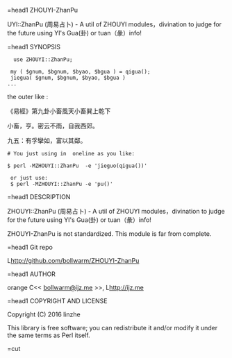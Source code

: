 
=head1 ZHOUYI-ZhanPu
 
UYI::ZhanPu (周易占卜) - A util of ZHOUYI modules，divination to judge for the future using YI's Gua(卦) or tuan（彖）info!
 
 
=head1 SYNOPSIS
 
      use ZHOUYI::ZhanPu;
     
     my ( $gnum, $bgnum, $byao, $bgua ) = qigua();
     jiegua( $gnum, $bgnum, $byao, $bgua )
    ...

 the outer like :

《易經》第九卦小畜風天小畜巽上乾下

 小畜，亨。密云不雨，自我西郊。


 九五：有孚攣如，富以其鄰。
    
    # You just using in  oneline as you like:

    $ perl -MZHOUYI::ZhanPu  -e 'jieguo(qigua())'
    
     or just use:  
     $ perl -MZHOUYI::ZhanPu -e 'pu()'
 
=head1 DESCRIPTION
 
ZHOUYI::ZhanPu (周易占卜) - A util of ZHOUYI modules，divination to judge for the future using YI's Gua(卦) or tuan（彖）info!
 
ZHOUYI-ZhanPu  is not standardized. This module is far from complete.
 
 

=head1 Git repo
 
  L<http://github.com/bollwarm/ZHOUYI-ZhanPu>
 
=head1 AUTHOR
 
  orange C<< <bollwarm@ijz.me> >>, L<http://ijz.me>
 
=head1 COPYRIGHT AND LICENSE
 
Copyright (C) 2016 linzhe
 
This library is free software; you can redistribute it and/or modify
it under the same terms as Perl itself.
 
 
=cut

